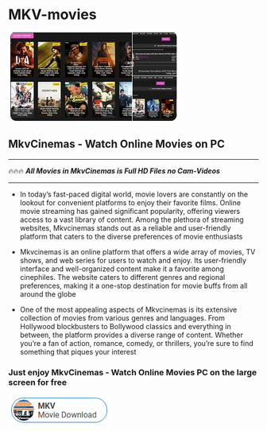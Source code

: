 # MKV-movies

<img src="https://github.com/KandyAqui/MKV-movies/blob/main/mkv.png"/>

## **MkvCinemas - Watch Online Movies on PC**

___

🔥🔥🔥 ***All Movies in MkvCinemas is Full HD Files no Cam-Videos***

___

+  In today’s fast-paced digital world, movie lovers are constantly on the lookout for convenient platforms to enjoy their favorite films. Online movie streaming has gained significant popularity, offering viewers access to a vast library of content. Among the plethora of streaming websites, Mkvcinemas stands out as a reliable and user-friendly platform that caters to the diverse preferences of movie enthusiasts

+  Mkvcinemas is an online platform that offers a wide array of movies, TV shows, and web series for users to watch and enjoy. Its user-friendly interface and well-organized content make it a favorite among cinephiles. The website caters to different genres and regional preferences, making it a one-stop destination for movie buffs from all around the globe

+  One of the most appealing aspects of Mkvcinemas is its extensive collection of movies from various genres and languages. From Hollywood blockbusters to Bollywood classics and everything in between, the platform provides a diverse range of content. Whether you’re a fan of action, romance, comedy, or thrillers, you’re sure to find something that piques your interest

### **Just enjoy MkvCinemas - Watch Online Movies  PC on the large screen for free**

<img src="https://github.com/KandyAqui/MKV-movies/blob/main/dl.png"/>
